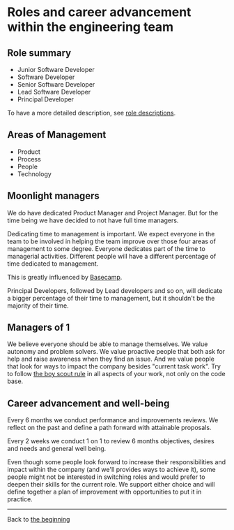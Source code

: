 # Roles and career advancement within the engineering team

## Role summary
- Junior Software Developer
- Software Developer
- Senior Software Developer
- Lead Software Developer
- Principal Developer

To have a more detailed description, see [role descriptions](05_01_role_descriptions.md).

## Areas of Management
- Product
- Process
- People
- Technology

## Moonlight managers
We do have dedicated Product Manager and Project Manager. But for the time being we have decided to not have full time managers.

Dedicating time to management is important. We expect everyone in the team to be involved in helping the team improve over those four areas of management to some degree. Everyone dedicates part of the time to managerial activities. Different people will have a different percentage of time dedicated to management.

This is greatly influenced by [Basecamp](https://m.signalvnoise.com/moonlighting-managers-aint-got-no-time-for-bullshit/).

Principal Developers, followed by Lead developers and so on, will dedicate a bigger percentage of their time to management, but it shouldn't be the majority of their time.

## Managers of 1
We believe everyone should be able to manage themselves. We value autonomy and problem solvers.
We value proactive people that both ask for help and raise awareness when they find an issue.
And we value people that look for ways to impact the company besides "current task work".
Try to follow [the boy scout rule](https://matheus.ro/2017/12/11/clean-code-boy-scout-rule/) in all aspects of your work, not only on the code base.

## Career advancement and well-being
Every 6 months we conduct performance and improvements reviews. We reflect on the past and define a path forward with attainable proposals.

Every 2 weeks we conduct 1 on 1 to review 6 months objectives, desires and needs and general well being.

Even though some people look forward to increase their responsibilities and impact within the company (and we'll provides ways to achieve it), some people might not be interested in switching roles and would prefer to deepen their skills for the current role. We support either choice and will define together a plan of improvement with opportunities to put it in practice.

---

Back to [the beginning](README.md)
